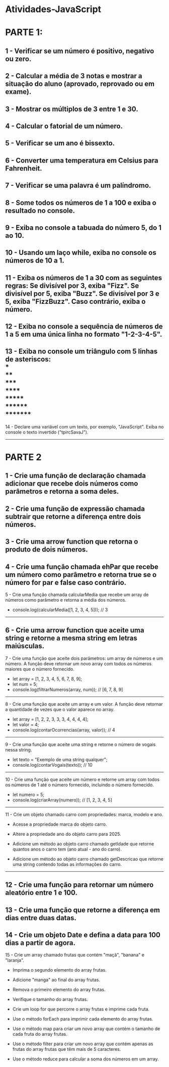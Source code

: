 # Atividades-JavaScript

# PARTE 1:

1 - Verificar se um número é positivo, negativo ou zero.
---
2 - Calcular a média de 3 notas e mostrar a situação do aluno (aprovado, reprovado ou em exame).
---
3 - Mostrar os múltiplos de 3 entre 1 e 30.
---
4 - Calcular o fatorial de um número.
---
5 - Verificar se um ano é bissexto.
---
6 - Converter uma temperatura em Celsius para Fahrenheit.
---
7 - Verificar se uma palavra é um palíndromo.
---
8 - Some todos os números de 1 a 100 e exiba o resultado no console.
---
9 - Exiba no console a tabuada do número 5, do 1 ao 10.
---
10 - Usando um laço while, exiba no console os números de 10 a 1.
---
11 - Exiba os números de 1 a 30 com as seguintes regras:
Se divisível por 3, exiba "Fizz".
Se divisível por 5, exiba "Buzz".
Se divisível por 3 e 5, exiba "FizzBuzz".
Caso contrário, exiba o número.
---
12 - Exiba no console a sequência de números de 1 a 5 em uma única linha no formato "1-2-3-4-5".
---
13 - Exiba no console um triângulo com 5 linhas de asteriscos:
<br>*
<br>**
<br>***
<br>****
<br>*****
<br>******
<br>*******
---
14 - Declare uma variável com um texto, por exemplo, "JavaScript". Exiba no console o texto invertido ("tpircSavaJ").

---

# PARTE 2

1 - Crie uma função de declaração chamada adicionar que recebe dois números como parâmetros e retorna a soma deles.
---
2 - Crie uma função de expressão chamada subtrair que retorne a diferença entre dois números.
---
3 - Crie uma arrow function que retorna o produto de dois números.
---
4 - Crie uma função chamada ehPar que recebe um número como parâmetro e retorna true se o número for par e false caso contrário.
---
5 - Crie uma função chamada calcularMedia que recebe um array de números como parâmetro e retorna a média dos números.

* console.log(calcularMedia([1, 2, 3, 4, 5])); // 3
---
6 - Crie uma arrow function que aceite uma string e retorne a mesma string em letras maiúsculas.
---
7 - Crie uma função que aceite dois parâmetros: um array de números e um número. A função deve retornar um novo array com todos os números maiores que o número fornecido.

* let array = [1, 2, 3, 4, 5, 6, 7, 8, 9];
* let num = 5;
* console.log(filtrarNumeros(array, num)); // [6, 7, 8, 9]
---
8 - Crie uma função que aceite um array e um valor. A função deve retornar a quantidade de vezes que o valor aparece no array.

* let array = [1, 2, 2, 3, 3, 3, 4, 4, 4, 4];
* let valor = 4;
* console.log(contarOcorrencias(array, valor)); // 4
---
9 - Crie uma função que aceite uma string e retorne o número de vogais nessa string.

* let texto = "Exemplo de uma string qualquer";
* console.log(contarVogais(texto)); // 10
---
10 - Crie uma função que aceite um número e retorne um array com todos os números de 1 até o número fornecido, incluindo o número fornecido.

* let numero = 5;
* console.log(criarArray(numero)); // [1, 2, 3, 4, 5]
---
11 - Crie um objeto chamado carro com propriedades: marca, modelo e ano.

* Acesse a propriedade marca do objeto carro.

* Altere a propriedade ano do objeto carro para 2025.

* Adicione um método ao objeto carro chamado getIdade que retorne quantos anos o carro tem (ano atual - ano do carro).

* Adicione um método ao objeto carro chamado getDescricao que retorne uma string contendo todas as informações do carro.
---
12 - Crie uma função para retornar um número aleatório entre 1 e 100.
---
13 - Crie uma função que retorne a diferença em dias entre duas datas.
---
14 - Crie um objeto Date e defina a data para 100 dias a partir de agora.
---
15 - Crie um array chamado frutas que contém "maçã", "banana" e "laranja".

* Imprima o segundo elemento do array frutas.

* Adicione "manga" ao final do array frutas.

* Remova o primeiro elemento do array frutas.

* Verifique o tamanho do array frutas.

* Crie um loop for que percorre o array frutas e imprime cada fruta.

* Use o método forEach para imprimir cada elemento do array frutas.

* Use o método map para criar um novo array que contém o tamanho de cada fruta do array frutas.

* Use o método filter para criar um novo array que contém apenas as frutas do array frutas que têm mais de 5 caracteres.

* Use o método reduce para calcular a soma dos números em um array.
